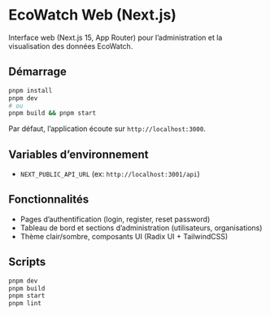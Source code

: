 # EcoWatch Web (Next.js)

Interface web (Next.js 15, App Router) pour l’administration et la visualisation des données EcoWatch.

## Démarrage

```bash
pnpm install
pnpm dev
# ou
pnpm build && pnpm start
```

Par défaut, l’application écoute sur `http://localhost:3000`.

## Variables d’environnement

- `NEXT_PUBLIC_API_URL` (ex: `http://localhost:3001/api`)

## Fonctionnalités

- Pages d’authentification (login, register, reset password)
- Tableau de bord et sections d’administration (utilisateurs, organisations)
- Thème clair/sombre, composants UI (Radix UI + TailwindCSS)

## Scripts

```bash
pnpm dev
pnpm build
pnpm start
pnpm lint
```

